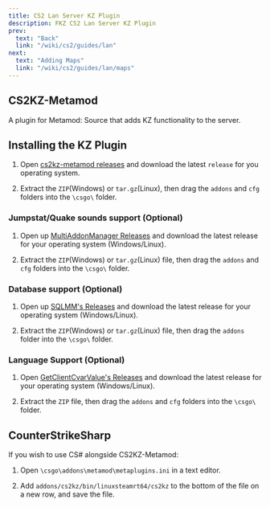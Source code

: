 ```yaml
---
title: CS2 Lan Server KZ Plugin
description: FKZ CS2 Lan Server KZ Plugin
prev:
  text: "Back"
  link: "/wiki/cs2/guides/lan"
next:
  text: "Adding Maps"
  link: "/wiki/cs2/guides/lan/maps"
---
```


## CS2KZ-Metamod

A plugin for Metamod: Source that adds KZ functionality to the server.

## Installing the KZ Plugin

1. Open [cs2kz-metamod releases](https://github.com/KZGlobalTeam/cs2kz-metamod/releases) and download the latest `release` for you operating system.

2. Extract the `ZIP`(Windows) or `tar.gz`(Linux), then drag the `addons` and `cfg` folders into the `\csgo\` folder.

### Jumpstat/Quake sounds support (Optional)

1. Open up [MultiAddonManager Releases](https://github.com/zer0k-z/MultiAddonManager/releases) and download the latest release for your operating system (Windows/Linux).

2. Extract the `ZIP`(Windows) or `tar.gz`(Linux) file, then drag the `addons` and `cfg` folders into the `\csgo\` folder.

### Database support (Optional)

1. Open up [SQLMM's Releases](https://github.com/zer0k-z/sql_mm/releases) and download the latest release for your operating system (Windows/Linux).

2. Extract the `ZIP`(Windows) or `tar.gz`(Linux) file, then drag the `addons` folder into the `\csgo\` folder.

### Language Support (Optional)

1. Open [GetClientCvarValue's Releases](https://github.com/komashchenko/ClientCvarValue/releases) and download the latest release for your operating system (Windows/Linux).

2. Extract the `ZIP` file, then drag the `addons` and `cfg` folders into the `\csgo\` folder.

## CounterStrikeSharp

If you wish to use CS# alongside CS2KZ-Metamod:

1. Open `\csgo\addons\metamod\metaplugins.ini` in a text editor.

2. Add `addons/cs2kz/bin/linuxsteamrt64/cs2kz` to the bottom of the file on a new row, and save the file.
